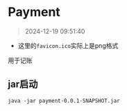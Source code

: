 # Payment

> 2024-12-19 09:51:40

* 这里的`favicon.ico`实际上是png格式

用于记账

## jar启动

```shell
java -jar payment-0.0.1-SNAPSHOT.jar
```